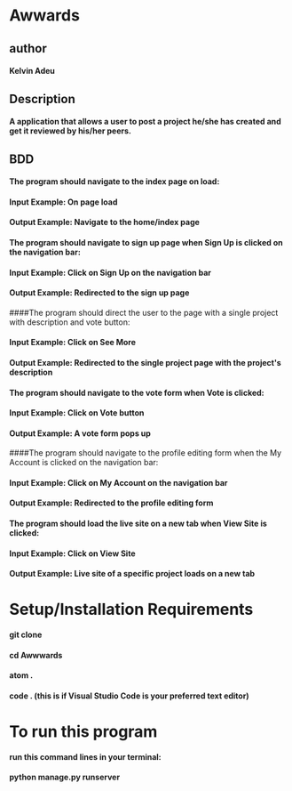 #  Awwards

## author
#### Kelvin Adeu

## Description
#### A application that allows a user to post a project he/she has created and get it reviewed by his/her peers.

## BDD
#### The program should navigate to the index page on load:

#### Input Example: On page load

#### Output Example: Navigate to the home/index page

#### The program should navigate to sign up page when Sign Up is clicked on the navigation bar:

#### Input Example: Click on Sign Up on the navigation bar

#### Output Example: Redirected to the sign up page

####The program should direct the user to the page with a single project with description and vote button:

#### Input Example: Click on See More

#### Output Example: Redirected to the single project page with the project's description

#### The program should navigate to the vote form when Vote is clicked:

#### Input Example: Click on Vote button

#### Output Example: A vote form pops up

####The program should navigate to the profile editing form when the My Account is clicked on the navigation bar:

#### Input Example: Click on My Account on the navigation bar

#### Output Example: Redirected to the profile editing form

#### The program should load the live site on a new tab when View Site is clicked:

#### Input Example: Click on View Site

#### Output Example: Live site of a specific project loads on a new tab

# Setup/Installation Requirements

#### git clone
#### cd Awwwards
#### atom .
#### code . (this is if Visual Studio Code is your preferred text editor)

# To run this program

#### run this command lines in your terminal:
#### python manage.py runserver

